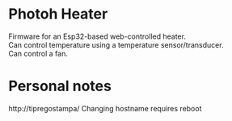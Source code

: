 # Photoh Heater

Firmware for an Esp32-based web-controlled heater.  
Can control temperature using a temperature sensor/transducer.  
Can control a fan.  

# Personal notes
http://tipregostampa/
Changing hostname requires reboot
